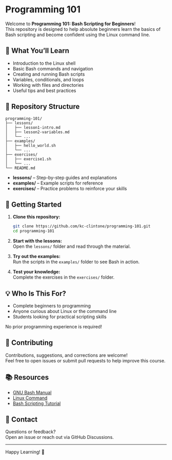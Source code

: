 # Programming 101

Welcome to **Programming 101: Bash Scripting for Beginners**!  
This repository is designed to help absolute beginners learn the basics of Bash scripting and become confident using the Linux command line.

## 🚀 What You’ll Learn

- Introduction to the Linux shell
- Basic Bash commands and navigation
- Creating and running Bash scripts
- Variables, conditionals, and loops
- Working with files and directories
- Useful tips and best practices

## 📂 Repository Structure

```
programming-101/
├── lessons/
│   ├── lesson1-intro.md
│   ├── lesson2-variables.md
│   └── ...
├── examples/
│   ├── hello_world.sh
│   └── ...
├── exercises/
│   ├── exercise1.sh
│   └── ...
└── README.md
```

- **lessons/** – Step-by-step guides and explanations  
- **examples/** – Example scripts for reference  
- **exercises/** – Practice problems to reinforce your skills

## 📝 Getting Started

1. **Clone this repository:**
   ```bash
   git clone https://github.com/kc-clintone/programming-101.git
   cd programming-101
   ```

2. **Start with the lessons:**  
   Open the `lessons/` folder and read through the material.

3. **Try out the examples:**  
   Run the scripts in the `examples/` folder to see Bash in action.

4. **Test your knowledge:**  
   Complete the exercises in the `exercises/` folder.

## 💡 Who Is This For?

- Complete beginners to programming
- Anyone curious about Linux or the command line
- Students looking for practical scripting skills

No prior programming experience is required!

## 🤝 Contributing

Contributions, suggestions, and corrections are welcome!  
Feel free to open issues or submit pull requests to help improve this course.

## 📚 Resources

- [GNU Bash Manual](https://www.gnu.org/software/bash/manual/)
- [Linux Command](https://linuxcommand.org/)
- [Bash Scripting Tutorial](https://ryanstutorials.net/bash-scripting-tutorial/)

## 📧 Contact

Questions or feedback?  
Open an issue or reach out via GitHub Discussions.

---

Happy Learning! 🚀
